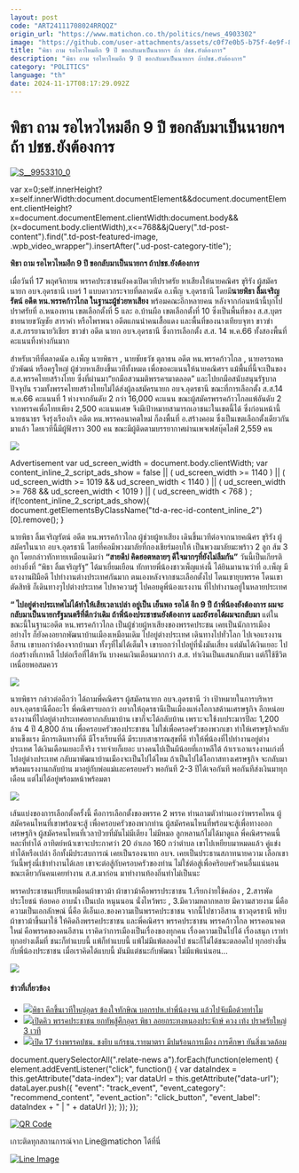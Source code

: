 ```yaml
---
layout: post
code: "ART24111708024RRQQZ"
origin_url: "https://www.matichon.co.th/politics/news_4903302"
image: "https://github.com/user-attachments/assets/c0f7e0b5-b75f-4e9f-8054-a6b6ab83c8b4"
title: "พิธา ถาม รอไหวไหมอีก 9 ปี ขอกลับมาเป็นนายกฯ ถ้า ปชช.ยังต้องการ"
description: "พิธา ถาม รอไหวไหมอีก 9 ปี ขอกลับมาเป็นนายกฯ ถ้าปชช.ยังต้องการ"
category: "POLITICS"
language: "th"
date: 2024-11-17T08:17:29.092Z
---
```


# พิธา ถาม รอไหวไหมอีก 9 ปี ขอกลับมาเป็นนายกฯ ถ้า ปชช.ยังต้องการ

[![](https://www.matichon.co.th/wp-content/uploads/2024/11/S__9953310_0.jpg "S__9953310_0")](https://www.matichon.co.th/wp-content/uploads/2024/11/S__9953310_0.jpg)

var x=0;self.innerHeight?x=self.innerWidth:document.documentElement&&document.documentElement.clientHeight?x=document.documentElement.clientWidth:document.body&&(x=document.body.clientWidth),x<=768&&jQuery(".td-post-content").find(".td-post-featured-image, .wpb\_video\_wrapper").insertAfter(".ud-post-category-title");

**พิธา ถาม รอไหวไหมอีก 9 ปี ขอกลับมาเป็นนายกฯ ถ้าปชช.ยังต้องการ**

เมื่อวันที่ 17 พฤศจิกายน พรรคประชาชนยังคงเปิดเวทีปราศรัย หาเสียงให้นายคณิศร ขุริรัง ผู้สมัครนายก อบจ.อุดรธานี เบอร์ 1 แบบดาวกระจายที่ตลาดนัด อ.เพ็ญ จ.อุดรธานี โดยมี**นายพิธา ลิ้มเจริญรัตน์ อดีต หน.พรรคก้าวไกล ในฐานะผู้ช่วยหาเสียง** พร้อมคณะอีกหลายคน หลังจากก่อนหน้านี้บุกไปปราศรัยที่ อ.หนองหาน เขตเลือกตั้งที่ 5 และ อ.บ้านผือ เขตเลือกตั้งที่ 10 ซึ่งเป็นพื้นที่ของ ส.ส.บุตรชายนายขวัญชัย สาราคำ หรือไพรพนา อดีตแกนนำคนเสื้อแดง และพื้นที่ของนางเทียบจุฑา ขาวขำ ส.ส.ภรรยานายวิเชียร ขาวขำ อดีต นายก อบจ.อุดรธานี ซึ่งการเลือกตั้ง ส.ส. 14 พ.ค.66 ทั้งสองพื้นที่คะแนนทิ้งห่างกันมาก

สำหรับเวทีที่ตลาดนัด อ.เพ็ญ นายพิธาฯ , นายชัยธวัช ตุลาธน อดีต หน.พรรคก้าวไกล , นายอรรถพล บัวพัฒน์ หรือครูใหญ่ ผู้ช่วยหาเสียงขึ้นเวทีทั้งหมด เพื่อขอคะแนนให้นายคณิศรฯ แม้พื้นที่นี้จะเป็นของ ส.ส.พรรคไทยสร้างไทย ซึ่งที่ผ่านมา“ยกมือสวนมติพรรคฯมาตลอด” และไปยกมือสนับสนุนรัฐบาลปัจจุบัน รวมทั้งพรรคไทยสร้างไทยไม่ได้ส่งผู้ลงสมัครนายก อบจ.อุดรธานี ขณะที่การเลือกตั้ง ส.ส.14 พ.ค.66 คะแนนที่ 1 ห่างจากอันดับ 2 กว่า 16,000 คะแนน ขณะผู้สมัครพรรคก้าวไกลแพ้อันดับ 2 จากพรรคเพื่อไทยเพียง 2,500 คะแนนเศษ จึงมีเป้าหมายสามารถเอาชนะในเขตนี้ได้ ซึ่งก่อนหน้านี้นายธนาธร จึงรุ่งเรืองกิจ อดีต หน.พรรคอนาคตใหม่ ก็ลงพื้นที่ อ.สร้างคอม ซึ่งเป็นเขตเลือกตั้งเดียวกันมาแล้ว โดยเวทีนี้มีผู้ฟังราว 300 คน ขณะมีผู้ติดตามบรรยากาศผ่านเพจเฟสบุ๊คไลฟ์ 2,559 คน

![](https://www.matichon.co.th/wp-content/uploads/2024/11/S__9953315_0.jpg)

Advertisement var ud\_screen\_width = document.body.clientWidth; var content\_inline\_2\_script\_ads\_show = false || ( ud\_screen\_width >= 1140 ) || ( ud\_screen\_width >= 1019 && ud\_screen\_width < 1140 ) || ( ud\_screen\_width >= 768 && ud\_screen\_width < 1019 ) || ( ud\_screen\_width < 768 ) ; if(!content\_inline\_2\_script\_ads\_show){ document.getElementsByClassName("td-a-rec-id-content\_inline\_2")\[0\].remove(); }

นายพิธา ลิ้มเจริญรัตน์ อดีต หน.พรรคก้าวไกล ผู้ช่วยผู้หาเสียง เดินขึ้นเวทีต่อจากนายคณิศร ขุริรัง ผู้สมัครในนาก อบจ.อุดรธานี โดยที่คอมีพวงมาลัยที่กองเชียร์มอบให้ เป็นพวงมาลัยมะพร้าว 2 ลูก ส้ม 3 ลูก โดยกล่าวทักทายเหมือนเดิมว่า **“สายดีบ่ คิดฮอตหลายๆ ดีใจมากๆที่ยังไม่ลืมกัน”** วันนี้เป็นเกียรติอย่างยิ่งที่ “พิธา ลิ้มเจริญรัฐ” ได้มาเยี่ยมเยือน ทักทายพี่น้องชาวเพ็ญแห่งนี้ ได้ยินมานานว่าที่ อ.เพ็ญ มีแรงงานฝีมือดี ไปทำงานต่างประเทศกันมาก ตนเองหลังจากชนะเลือกตั้งไป โดนเขายุบพรรค โดนเขาตัดสิทธิ ก็เดินทางๆไปต่างประเทศ ไปหาความรู้ ไปคอยดูพี่น้องแรงงาน ที่ไปทำงานอยู่ในหลายประเทศ

**“ ไปอยู่ต่างประเทศไม่ได้ทำให้เสียเวลาเปล่า อยู่เป็น เย็นพอ รอได้ อีก 9 ปี ถ้าพี่น้องยังต้องการ ผมจะกลับมาเป็นนายกรัฐมนตรีที่ดีกว่าเดิม ถ้าพี่น้องประชาชนยังต้องการ และยังรอได้ผมจะกลับมา** แต่ในขณะนี้ในฐานะอดีต หน.พรรคก้าวไกล เป็นผู้ช่วยผู้หาเสียงของพรรคประชน เคยเป็นนักการเมืองอย่างไร ก็ยังคงอยากพัฒนาบ้านเมืองเหมือนเดิม ไปอยู่ต่างประเทศ เดินทางไปทั่วโลก ไปเจอแรงงานอีสาน เขาบอกว่าต้องจากบ้านมา ทั้งๆที่ไม่ได้เต็มใจ เขาบอกว่าไปอยู่ที่นั่งมันเสี่ยง แต่มันได้เงินเยอะ ไปก่อสร้างที่เกาหลี ไปต่อเรือที่ไต้หวัน บางคนเงินเดือนมากกว่า ส.ส. ทำเงินเป็นแสนกลับมา แต่ก็ใช้ชีวิตเหนื่อยพอสมควร

![](https://www.matichon.co.th/wp-content/uploads/2024/11/S__9953312_0.jpg)

นายพิธาฯ กล่าวต่ออีกว่า ได้ถามพี่คณิศรฯ ผู้สมัครนายก อบจ.อุดรธานี ว่า เป้าหมายในการบริหาร อบจ.อุดรธานีคืออะไร พี่คณิศรฯบอกว่า อยากให้อุดรธานีเป็นเมืองแห่งโอกาสด้านเศรษฐกิจ อีกหน่อยแรงงานที่ไปอยู่ต่างประเทศอยากกลับมาบ้าน เขาก็จะได้กลับบ้าน เพราะจะใช้งบประมารปีละ 1,200 ล้าน 4 ปี 4,800 ล้าน เพื่อครอบครัวของประชาชน ไม่ใช่เพื่อครอครัวของพวกเขา ทำให้เศรษฐกิจกลับมาแข็งแรง มีการเดินทางที่ดี มีโรงเรียนที่ดี มีระบบสาธารณสุขที่ดี ทำให้พี่น้องที่ไปทำงานอยู่ต่างประเทศ ได้เงินเดือนเยอะก็จริง รายจ่ายก็เยอะ บางคนไปเป็นผีน้อยที่เกาหลีใต้ ถ้าเราเอาแรงงานเก่งที่ไปอยู่ต่างประเทศ กลับมาพัฒนาบ้านเมืองจะเป็นไปได้ไหม ถ้าเป็นไปได้โอกาสทางเศรษฐกิจ จะกลับมาพร้อมแรงงานกลับบ้าน มาอยู่กับพ่อแม่และครอบครัว พอกันที 2-3 ปีได้เจอกันที พอกันทีส่งเงินมาทุกเดือน แต่ไม่ได้อยู่พร้อมหน้าพร้อมตา

![](https://www.matichon.co.th/wp-content/uploads/2024/11/S__9953313_0.jpg)

เส้นแบ่งของการเลือกตั้งครั้งนี้ คือการเลือกตั้งของพรรค 2 พรรค ท่านถามตัวท่านเองว่าพรรคไหน ผู้สมัครคนไหนที่เขาพร้อมจะสู้ เพื่อครอบครัวของพวกท่าน ผู้สมัครคนไหนที่พร้อมจะสู้เพื่อทางออกเศรษฐกิจ ผู้สมัครคนไหนที่เวลาป่วยที่มันไม่มีเตียง ไม่มีหมอ ลูกหลานก้ไม่ได้มาดูแล พี่คณิศรฯคนนี้หละที่ทำได้ อาทิตย์หน้าเขาจะประกาศว่า 20 อำเภอ 160 กว่าตำบล เขาไปเหยียบมาหมดแล้ว คู่แข่งทำได้หรือเปล่า อีกทั้งมีประสบการณ์ เคยเป็นรองนายก อบจ. เคยเป็นประธานสภาทนายความ เลือกเขาวันนี้พรุ่งนี่เข้าทำงานได้เลย เขาจะต่อสู้กับครอบครัวของท่าน ไม่ใช่ต่อสู่เพื่อคริอบครัวคนอื่นแน่นอน ขณะเดียวกันคนเคยทำงาน ส.ส.มาก่อน มาทำงานท้องถิ่นทำไม่เป็นนะ

พรรคประชาชนเปรียบเหมือนผ้าขาวม้า ผ้าขาวม้าคือพรรประชาชน 1.เรียกง่ายใช้คล่อง , 2.สารพัดประโยชน์ ห้อยคอ อาบน้ำ เป็นเปล หนุนนอน นั่งไหว้พระ , 3.มีความหลากหลาย มีความสวยงาม นี่คือความเป็นเอกลักษณ์ นี่คือ ดีเอ็นเอ.ของความเป็นพรรคประชาชน จากนี้ไปชาวอีสาน ชาวอุดรธานี หยิบผ้าขาวม้าขึ้นมาใช้ ให้คิดถึงพรรคประชาชน และพี่คณิศรฯ พรรคประชาชน พรรคก้าวไกล พรรคอนาคตใหม่ คือพรรคของคนอีสาน เราคิดว่าการเมืองเป็นเรื่องของทุกคน เรื่องความเป็นไปได้ เรื่องสนุก เราทำทุกอย่างเต็มที่ ชนะก็ทำแบบนี้ แพ้ก็ทำแบบนี้ แพ้ไม่มีแพ้ตลอดไป ชนะก็ไม่ได้ชนะตลอดไป ทุกอย่างขึ้นกับพี่น้องประชาชน เมื่อเราคิดได้แบบนี้ มันมีแต่ชนะกับพัฒนา ไม่มีแพ้แน่นอน…

![](https://www.matichon.co.th/wp-content/uploads/2024/11/S__9953314_0.jpg)

#### ข่าวที่เกี่ยวข้อง

*   [![](https://www.matichon.co.th/wp-content/uploads/2024/11/จับมือทำไม.jpg)พิธา คึกขึ้นเวทีใหญ่อุดร ข้องใจทักษิณ บอกรปห.ทำพี่น้องจน แล้วไปจับมือด้วยทำไม](https://www.matichon.co.th/politics/news_4902614)
*   [![](https://www.matichon.co.th/wp-content/uploads/2024/11/724024.jpg)เปิดคิว พรรคประชาชน ยกทัพสู้ศึกอุดร พิธา ลอยกระทงหนองประจักษ์ ควง เท้ง ปราศรัยใหญ่ 3 เวที](https://www.matichon.co.th/politics/news_4899556)
*   [![](https://www.matichon.co.th/wp-content/uploads/2024/11/45491898.jpg)เปิด 17 ร่างพรรคปชน. ชงยิบ แก้รธน.รายมาตรา มีปมร้อนการเมือง การศึกษา ยันสิ่งแวดล้อม](https://www.matichon.co.th/politics/news_4898021)

document.querySelectorAll(".relate-news a").forEach(function(element) { element.addEventListener("click", function() { var dataIndex = this.getAttribute("data-index"); var dataUrl = this.getAttribute("data-url"); dataLayer.push({ "event": "track\_event", "event\_category": "recommend\_content", "event\_action": "click\_button", "event\_label": dataIndex + " | " + dataUrl }); }); });

[![QR Code](https://www.matichon.co.th/wp-content/uploads/2023/07/wob1371z.jpg)](https://lin.ee/ht0nDxX)

เกาะติดทุกสถานการณ์จาก Line@matichon ได้ที่นี่

[![Line Image](https://www.matichon.co.th/wp-content/uploads/2023/07/th.png)](https://lin.ee/ht0nDxX)